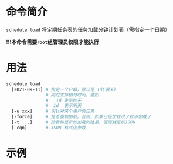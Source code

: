 # 命令简介 

`schedule load` 将定期任务表的任务加载分钟计划表（需指定一个日期）

**!!!本命令需要`root`组管理员权限才能执行**

# 用法

```bash
schedule load
  [2021-09-11] # 指定一个日期，默认是 1d(明天)
               # 同时支持相对时间，譬如
               #  -1d 表示昨天
               #  1d  表示明天
  [-u xxx]     # 仅针对某个用户的任务
  [-force]     # 是否强制加载。否则，如果已经加载过了就不加载了
  [-t ...]     # 按表格显示的加载的结果，否则就是按JSON
  [-cqn]       # JSON 格式化参数
```

# 示例

```bash
```